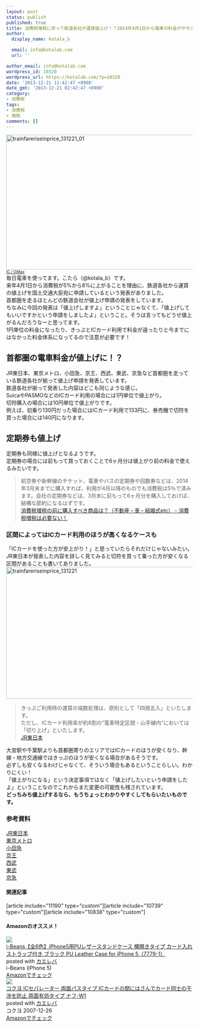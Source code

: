 ```yaml
---
layout: post
status: publish
published: true
title: 消費税増税に伴って鉄道各社が運賃値上げ！？2014年4月1日から電車の料金がややこしくなるおそれ。
author:
  display_name: kotala_b

  email: info@kotalab.com
  url: ''

author_email: info@kotalab.com
wordpress_id: 10320
wordpress_url: https://kotalab.com/?p=10320
date: '2013-12-21 11:42:47 +0900'
date_gmt: '2013-12-21 02:42:47 +0900'
category:
- 消費税
tags:
- 消費税
- 増税
comments: []
---
```

<p><img src="https://kotalab.com/wp-content/uploads/trainfareriseinprice_131221_01-546x364.jpg" alt="trainfareriseinprice_131221_01" width="546" height="364" class="alignnone size-large wp-image-10331" /><br />
<span style="font-size:10px;"><a href="https://www.flickr.com/photos/oimax/426704073/" target="_blank">IC / OiMax</a></span><br />
毎日電車を使ってます。こたら（@kotala_b）です。<br />
来年4月1日から消費税が5%から8%に上がることを理由に、鉄道各社から運賃の値上げを国土交通大臣宛に申請しているという発表がありました。<br />
首都圏を走るほとんどの鉄道会社が値上げ申請の発表をしています。<br />
ちなみに今回の発表は「値上げしますよ」ということじゃなくて、「値上げしてもいいですかという申請をしましたよ」ということ。そうは言ってもどうせ値上がるんだろうなーと思ってます。<br />
1円単位の料金になったり、きっぷとICカード利用で料金が違ったりと今までにはなかった料金体系になってるので注意が必要です！<br />
<!--more--></p>
<h2>首都圏の電車料金が値上げに！？</h2>
<p>JR東日本、東京メトロ、小田急、京王、西武、東武、京急など首都圏を走っている鉄道各社が揃って値上げ申請を発表しています。<br />
鉄道各社が揃って発表した内容はどこも同じような感じ。<br />
SuicaやPASMOなどの<span class="b">ICカード利用の場合には1円単位で値上がり</span>。<br />
<span class="b">切符購入の場合には10円単位で値上がりです</span>。<br />
例えば、初乗り130円だった場合にはICカード利用で133円に、券売機で切符を買った場合には140円になります。</p>
<h2>定期券も値上げ</h2>
<p>定期券も同様に値上げとなるようです。<br />
定期券の場合には前もって買っておくことで6ヶ月分は値上がり前の料金で使えるみたいです。</p>
<blockquote><p>航空券や新幹線のチケット、電車やバスの定期券や回数券などは、2014年3月末までに購入すれば、利用が4月以降のものでも消費税は5％で済みます。会社の定期券などは、3月末に前もって6ヶ月分を購入しておけば、結構な節約になるはずです。<br />
<a href="http://rh-guide.com/tokusyu/syohizei_kakekomi.html" target="_blank">消費税増税の前に購入すべき商品は？（不動産・車・結婚式etc） - 消費税増税は必要ない！</a><span class="removed_link" title="b.hatena.ne.jp/entry/http://rh-guide.com/tokusyu/syohizei_kakekomi.html"><img border="0" src="https://b.hatena.ne.jp/entry/image/http://rh-guide.com/tokusyu/syohizei_kakekomi.html" alt="" /></span></p></blockquote>
<h3>区間によってはICカード利用のほうが高くなるケースも</h3>
<p>「ICカードを使った方が安上がり！」と思っていたらそれだけじゃないみたい。<br />
JR東日本が発表した内容を詳しく見てみると切符を買って乗った方が安くなる区間があることも書いてありました。<br />
<img src="https://kotalab.com/wp-content/uploads/trainfareriseinprice_131221-546x356.png" alt="trainfareriseinprice_131221" width="546" height="356" class="alignnone size-large wp-image-10324" /></p>
<blockquote><p>きっぷご利用時の運賃の端数処理は、原則として「四捨五入」といたします。<br />
ただし、ICカード利用率が約8割の&rdquo;電車特定区間・山手線内&rdquo;においては「切り上げ」といたします。<br />
<a href="http://www.jreast.co.jp/press/2013/20131209.pdf" target="_blank">JR東日本</a><a href="https://b.hatena.ne.jp/entry/http://www.jreast.co.jp/press/2013/20131209.pdf" target="_blank"><img border="0" src="https://b.hatena.ne.jp/entry/image/http://www.jreast.co.jp/press/2013/20131209.pdf" alt="" /></a></p></blockquote>
<p>大宮駅や千葉駅よりも首都圏寄りのエリアではICカードのほうが安くなり、<span class="b">幹線・地方交通線ではきっぷのほうが安くなる場合がある</span>そうです。<br />
<span class="b">必ずしも安くなるわけじゃなくて、そういう場合もあるということらしい。わかりにくい！</span><br />
「値上がりになる」という決定事項ではなく「値上げしたいという申請をしたよ」ということなのでこれからまた変更の可能性も残されています。<br />
<strong>どっちみち値上げするなら、もうちょっとわかりやすくしてもらいたいものです。</strong></p>
<h3>参考資料</h3>
<p><a href="http://www.jreast.co.jp/press/2013/20131209.pdf" target="_blank">JR東日本</a><a href="https://b.hatena.ne.jp/entry/http://www.jreast.co.jp/press/2013/20131209.pdf" target="_blank"><img border="0" src="https://b.hatena.ne.jp/entry/image/http://www.jreast.co.jp/press/2013/20131209.pdf" alt="" /></a><br />
<a href="http://www.tokyometro.jp/news/2013/pdf/metroNews20131219_f143.pdf" target="_blank">東京メトロ</a><a href="https://b.hatena.ne.jp/entry/http://www.tokyometro.jp/news/2013/pdf/metroNews20131219_f143.pdf" target="_blank"><img border="0" src="https://b.hatena.ne.jp/entry/image/http://www.tokyometro.jp/news/2013/pdf/metroNews20131219_f143.pdf" alt="" /></a><br />
<a href="http://www.odakyu.jp/program/info/data.info/8049_5372838_.pdf" target="_blank">小田急</a><a href="https://b.hatena.ne.jp/entry/http://www.odakyu.jp/program/info/data.info/8049_5372838_.pdf" target="_blank"><img border="0" src="https://b.hatena.ne.jp/entry/image/http://www.odakyu.jp/program/info/data.info/8049_5372838_.pdf" alt="" /></a><br />
<a href="http://www.keio.co.jp/news/backnumber/news_release2013/nr131219_railfare.pdf" target="_blank">京王</a><a href="https://b.hatena.ne.jp/entry/http://www.keio.co.jp/news/backnumber/news_release2013/nr131219_railfare.pdf" target="_blank"><img border="0" src="https://b.hatena.ne.jp/entry/image/http://www.keio.co.jp/news/backnumber/news_release2013/nr131219_railfare.pdf" alt="" /></a><br />
<a href="http://www.seibu-group.co.jp/railways/news/news-release/2013/__icsFiles/afieldfile/2013/12/19/20131219fare.pdf" target="_blank">西武</a><a href="https://b.hatena.ne.jp/entry/http://www.seibu-group.co.jp/railways/news/news-release/2013/__icsFiles/afieldfile/2013/12/19/20131219fare.pdf" target="_blank"><img border="0" src="https://b.hatena.ne.jp/entry/image/http://www.seibu-group.co.jp/railways/news/news-release/2013/__icsFiles/afieldfile/2013/12/19/20131219fare.pdf" alt="" /></a><br />
<a href="http://www.tobu.co.jp/file/pdf/e7856f5986d8964676a4a1f4ab426ceb/131219.pdf?date=20131219142626" target="_blank">東武</a><span class="removed_link" title="b.hatena.ne.jp/entry/http://www.tobu.co.jp/file/pdf/e7856f5986d8964676a4a1f4ab426ceb/131219.pdf?date=20131219142626"><img border="0" src="https://b.hatena.ne.jp/entry/image/http://www.tobu.co.jp/file/pdf/e7856f5986d8964676a4a1f4ab426ceb/131219.pdf?date=20131219142626" alt="" /></span><br />
<a href="http://www.keikyu.co.jp/company/%E2%97%8B%20%EF%BC%A8%EF%BC%B0%E3%80%80%E4%BA%AC%E6%80%A5%E9%9B%BB%E9%89%84%E3%80%80%E9%81%8B%E8%B3%83%E6%94%B9%E5%AE%9A%E8%AA%8D%E5%8F%AF%E7%94%B3%E8%AB%8B%E3%83%AA%E3%83%AA%E3%83%BC%E3%82%B9%EF%BC%88%E7%A2%BA%E5%AE%9A%EF%BC%89.pdf" target="_blank">京急</a><a href="https://b.hatena.ne.jp/entry/http://www.keikyu.co.jp/company/%E2%97%8B%20%EF%BC%A8%EF%BC%B0%E3%80%80%E4%BA%AC%E6%80%A5%E9%9B%BB%E9%89%84%E3%80%80%E9%81%8B%E8%B3%83%E6%94%B9%E5%AE%9A%E8%AA%8D%E5%8F%AF%E7%94%B3%E8%AB%8B%E3%83%AA%E3%83%AA%E3%83%BC%E3%82%B9%EF%BC%88%E7%A2%BA%E5%AE%9A%EF%BC%89.pdf" target="_blank"><img border="0" src="https://b.hatena.ne.jp/entry/image/http://www.keikyu.co.jp/company/%E2%97%8B%20%EF%BC%A8%EF%BC%B0%E3%80%80%E4%BA%AC%E6%80%A5%E9%9B%BB%E9%89%84%E3%80%80%E9%81%8B%E8%B3%83%E6%94%B9%E5%AE%9A%E8%AA%8D%E5%8F%AF%E7%94%B3%E8%AB%8B%E3%83%AA%E3%83%AA%E3%83%BC%E3%82%B9%EF%BC%88%E7%A2%BA%E5%AE%9A%EF%BC%89.pdf" alt="" /></a></p>
<h4 class="rel">関連記事</h4>
<p>[article include="11190" type="custom"][article include="10739" type="custom"][article include="10838" type="custom"]</p>
<h4 class="aam">Amazonのオススメ！</h4>
<div class="kaerebalink-box">
<div class="kaerebalink-image"><a href="https://www.amazon.co.jp/exec/obidos/ASIN/B003KT0XL4/same-22/ref=nosim/" rel="nofollow" target="_blank"><img src="https://images-fe.ssl-images-amazon.com/images/I/513iguiHrGL._SL160_.jpg" style="border: none;" /></a></div>
<div class="kaerebalink-info">
<div class="kaerebalink-name"><a href="https://www.amazon.co.jp/exec/obidos/ASIN/B003KT0XL4/same-22/ref=nosim/" rel="nofollow" target="_blank">i-Beans【全6色】iPhone5用PUレザースタンドケース 横開きタイプ カード入れ ストラップ付き ブラック PU Leather Case for iPhone 5（7779-1）</a>
<div class="kaerebalink-powered-date">posted with <a href="https://kaereba.com" rel="nofollow" target="_blank">カエレバ</a></div>
</div>
<div class="kaerebalink-detail"> i-Beans (iPhone 5)     </div>
<div class="kaerebalink-link1">
<div class="shoplinkamazon"><a href="https://www.amazon.co.jp/gp/search?keywords=PU%20Leather%20Case%20for%20iPhone%205&__mk_ja_JP=%83J%83%5E%83J%83i&tag=same-22" rel="nofollow" target="_blank" title="アマゾン" >Amazonでチェック</a></div>
</div>
</div>
<div class="booklink-footer"></div>
</div>
<div class="kaerebalink-box">
<div class="kaerebalink-image"><a href="https://www.amazon.co.jp/exec/obidos/ASIN/B00132PXHO/same-22/ref=nosim/" rel="nofollow" target="_blank"><img src="https://images-fe.ssl-images-amazon.com/images/I/313Pm3HUinL._SL160_.jpg" style="border: none;" /></a></div>
<div class="kaerebalink-info">
<div class="kaerebalink-name"><a href="https://www.amazon.co.jp/exec/obidos/ASIN/B00132PXHO/same-22/ref=nosim/" rel="nofollow" target="_blank">コクヨ ICセパレーター 両面パスタイプ ICカードの間にはさんでカード同士の干渉を防止 両面有効タイプ ナフ-W1</a>
<div class="kaerebalink-powered-date">posted with <a href="https://kaereba.com" rel="nofollow" target="_blank">カエレバ</a></div>
</div>
<div class="kaerebalink-detail"> コクヨ 2007-12-26    </div>
<div class="kaerebalink-link1">
<div class="shoplinkamazon"><a href="https://www.amazon.co.jp/gp/search?keywords=%97%BC%96%CA%97L%8C%F8%83%5E%83C%83v%20%83i%83t&__mk_ja_JP=%83J%83%5E%83J%83i&tag=same-22" rel="nofollow" target="_blank" title="アマゾン" >Amazonでチェック</a></div>
</div>
</div>
<div class="booklink-footer"></div>
</div>
